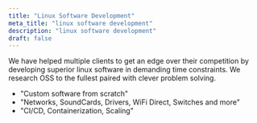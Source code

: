 ```yaml
---
title: "Linux Software Development"
meta_title: "linux software development"
description: "linux software development"
draft: false
---
```


We have helped multiple clients to get an edge over their competition by developing superior linux software in demanding time constraints. We research OSS to the fullest paired with clever problem solving.
- "Custom software from scratch"
- "Networks, SoundCards, Drivers, WiFi Direct, Switches and more"
- "CI/CD, Containerization, Scaling"